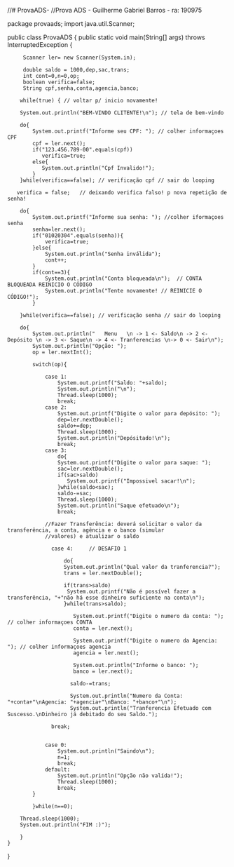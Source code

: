 //# ProvaADS-
//Prova ADS - Guilherme Gabriel Barros - ra: 190975




package provaads;
import java.util.Scanner;

public class ProvaADS {
    public static void main(String[] args) throws InterruptedException {
        
         Scanner ler= new Scanner(System.in);
         
         double saldo = 1000,dep,sac,trans;
         int cont=0,n=0,op;
         boolean verifica=false;
         String cpf,senha,conta,agencia,banco; 
        
        while(true) { // voltar p/ inicio novamente!
            
        System.out.println("BEM-VINDO CLITENTE!\n"); // tela de bem-vindo
         
        do{
            System.out.printf("Informe seu CPF: "); // colher informaçoes CPF
            cpf = ler.next();
            if("123.456.789-00".equals(cpf))
               verifica=true;
            else{  
               System.out.println("Cpf Invalido!");
            }
        }while(verifica==false); // verificação cpf // sair do looping
        
       verifica = false;   // deixando verifica falso! p nova repetição de senha!
         
        do{
            System.out.printf("Informe sua senha: "); //colher iformaçoes senha
            senha=ler.next();
            if("01020304".equals(senha)){
                verifica=true;
            }else{
                System.out.println("Senha inválida");
                cont++;
            }
            if(cont==3){
                System.out.println("Conta bloqueada\n");  // CONTA BLOQUEADA REINICIO O CÓDIGO
                System.out.println("Tente novamente! // REINICIE O CÓDIGO!");
            }
                     
        }while(verifica==false); // verificação senha // sair do looping
        
        do{
            System.out.println("   Menu   \n -> 1 <- Saldo\n -> 2 <- Depósito \n -> 3 <- Saque\n -> 4 <- Tranferencias \n-> 0 <- Sair\n");
            System.out.println("Opção: ");
            op = ler.nextInt();
            
            switch(op){
                
                case 1:
                    System.out.printf("Saldo: "+saldo);
                    System.out.println("\n");
                    Thread.sleep(1000);
                    break;
                case 2:
                    System.out.printf("Digite o valor para depósito: ");
                    dep=ler.nextDouble();
                    saldo+=dep;
                    Thread.sleep(1000);
                    System.out.println("Depósitado!\n");
                    break;
                case 3:
                    do{
                    System.out.printf("Digite o valor para saque: ");
                    sac=ler.nextDouble();
                    if(sac>saldo)
                       System.out.printf("Impossivel sacar!\n");
                    }while(saldo<sac);
                    saldo-=sac;
                    Thread.sleep(1000);
                    System.out.println("Saque efetuado\n");
                    break;
                    
                //Fazer Transferência: deverá solicitar o valor da transferência, a conta, agência e o banco (simular
                //valores) e atualizar o saldo    
                    
                  case 4:     // DESAFIO 1
                    
                      do{
                      System.out.println("Qual valor da tranferencia?");
                      trans = ler.nextDouble();
                      
                      if(trans>saldo)
                       System.out.printf("Não é possível fazer a transferência, "+"não há esse dinheiro suficiente na conta\n");
                      }while(trans>saldo);

                         System.out.printf("Digite o numero da conta: "); // colher informaçoes CONTA
                         conta = ler.next();

                         System.out.printf("Digite o numero da Agencia: "); // colher informaçoes agencia
                         agencia = ler.next();
                         
                         System.out.println("Informe o banco: ");
                         banco = ler.next();
                         
                        saldo-=trans; 
                        
                        System.out.println("Numero da Conta: "+conta+"\nAgencia: "+agencia+"\nBanco: "+banco+"\n");
                        System.out.println("Tranferencia Efetuado com Suscesso.\nDinheiro já debitado do seu Saldo.");
         
                  break;    
                    
                    
                case 0:
                    System.out.println("Saindo\n");
                    n=1;
                    break;
                default:
                    System.out.println("Opção não valída!");
                    Thread.sleep(1000);
                    break;
            }
            
            }while(n==0);
        
        Thread.sleep(1000);
        System.out.println("FIM :)"); 
        
        } 
    }
    
}



